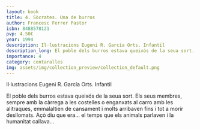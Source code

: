 ```yaml
---
layout: book
title: 4. Sòcrates. Una de burros
author: Francesc Ferrer Pastor
isbn: 8488578121
pvp: 4.50€
year: 1994
description: Il·lustracions Eugeni R. García Orts. Infantil
description_long: El poble dels burros estava queixós de la seua sort. Els seus membres, sempre amb la càrrega a les costelles o enganxats al carro amb les alitraques, emmalaltien de cansament i molts arribaven fins i tot a morir desllomats. Açò diu que era... el temps que els animals parlaven i la humanitat callava...
importance: 4
category: contaralles
img: assets/img/collection_preview/collection_default.png
---
```


Il·lustracions Eugeni R. García Orts. Infantil

El poble dels burros estava queixós de la seua sort. Els seus membres, sempre amb la càrrega a les costelles o enganxats al carro amb les alitraques, emmalaltien de cansament i molts arribaven fins i tot a morir desllomats. Açò diu que era... el temps que els animals parlaven i la humanitat callava...
